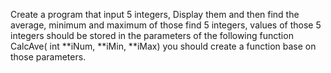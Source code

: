 Create a program that input 5 integers, Display them and then find the average, minimum and maximum of those find
5 integers, values of those 5  integers should be stored in the parameters of the following function 
CalcAve( int **iNum, **iMin, **iMax)
you should create a function base on those parameters.
